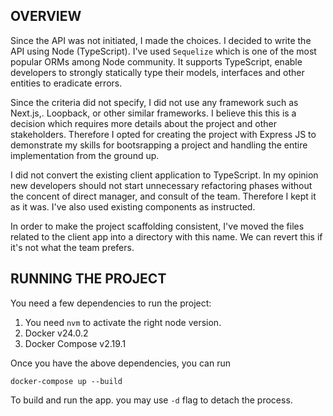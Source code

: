 ## OVERVIEW
Since the API was not initiated, I made the choices. I decided to write the API using Node (TypeScript). I've used `Sequelize` which is one of the most popular ORMs among Node community. It supports TypeScript, enable developers to strongly statically type their models, interfaces and other entities to eradicate errors.  

Since the criteria did not specify, I did not use any framework such as Next.js,. Loopback, or other similar frameworks. I believe this this is a decision which requires more details about the project and other stakeholders. Therefore I opted for creating the project with Express JS to demonstrate my skills for bootsrapping a project and handling the entire implementation from the ground up.

I did not convert the existing client application to TypeScript. In my opinion new developers should not start unnecessary refactoring phases without the concent of direct manager, and consult of the team. Therefore I kept it as it was. I've also used existing components as instructed.  

In order to make the project scaffolding consistent, I've moved the files related to the client app into a directory with this name. We can revert this if it's not what the team prefers.


## RUNNING THE PROJECT
You need a few dependencies to run the project:
1. You need `nvm` to activate the right node version.
2. Docker v24.0.2
2. Docker Compose v2.19.1

Once you have the above dependencies, you can run

```
docker-compose up --build

```
To build and run the app. you may use `-d` flag to detach the process.
